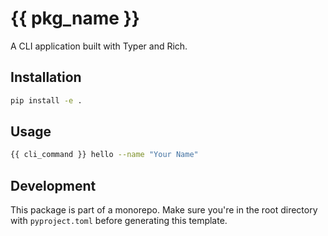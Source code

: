 # {{ pkg_name }}

A CLI application built with Typer and Rich.

## Installation

```bash
pip install -e .
```

## Usage

```bash
{{ cli_command }} hello --name "Your Name"
```

## Development

This package is part of a monorepo. Make sure you're in the root directory with `pyproject.toml` before generating this template.